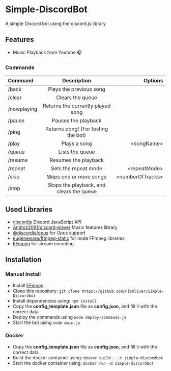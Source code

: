 # Simple-DiscordBot
A simple Discord bot using the discord.js library

## Features

- Music Playback from Youtube 🎧

### Commands

| Command     | Description                              | Options               |
| :---        |    :----:                                |          ---:         |
| /back       | Plays the previous song                  |                       |
| /clear      | Clears the queue                         |                       |
| /nowplaying | Returns the currently played song        |                       |
| /pause      | Pauses the playback                      |                       |
| /ping       | Returns pong! (For testing the bot)      |                       |
| /play       | Plays a song                             | \<songName>           |
| /queue      | Lists the queue                          |                       |
| /resume     | Resumes the playback                     |                       |
| /repeat     | Sets the repeat mode                     | \<repeatMode>         |
| /skip       | Skips one or more songs                  | \<numberOfTracks>     |
| /stop       | Stops the playback, and clears the queue |                       |

## Used Libraries

- [discordjs](https://github.com/discordjs/discord.js) Discord JavaScript API
- [Androz2091/discord-player](https://github.com/Androz2091/discord-player) Music features library
- [@discordjs/opus](https://github.com/discordjs/opus) for Opus support
- [eugeneware/ffmpeg-static](https://github.com/eugeneware/ffmpeg-static) for node FFmpeg libraries
- [FFmpeg](https://ffmpeg.org) for stream encoding

## Installation

### Manual Install

- Install [FFmpeg](https://ffmpeg.org)
- Clone this repository: `git clone https://github.com/PisOliver/Simple-Discordbot`
- Install dependencies using: `npm install`
- Copy the **config_template.json** file as **config.json**, and fill it with the correct data
- Deploy the commands using `node deploy-commands.js`
- Start the bot using `node main.js`

### Docker

- Copy the **config_template.json** file as **config.json**, and fill it with the correct data
- Build the docker container using: `docker build . -t simple-discordbot`
- Start the docker container using: `docker run -d simple-discordbot`